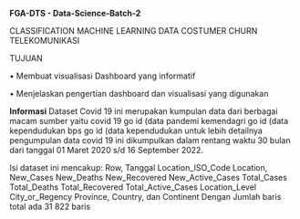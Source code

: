 **FGA-DTS - Data-Science-Batch-2**

CLASSIFICATION MACHINE LEARNING DATA COSTUMER CHURN TELEKOMUNIKASI

TUJUAN

• Membuat visualisasi Dashboard yang informatif


• Menjelaskan pengertian dashboard dan visualisasi yang digunakan


**Informasi**
Dataset Covid 19 ini merupakan kumpulan data dari berbagai macam sumber yaitu covid 19 go id (data pandemi kemendagri go id (data kependudukan bps go id (data kependudukan untuk lebih detailnya pengumpulan data covid 19 ini dikumpulkan dalam rentang waktu 30 bulan dari tanggal 01 Maret 2020 s/d 16 September 2022. 


Isi dataset ini mencakup: Row, Tanggal Location_ISO_Code Location, New_Cases New_Deaths New_Recovered New_Active_Cases Total_Cases Total_Deaths Total_Recovered Total_Active_Cases Location_Level City_or_Regency Province, Country, dan Continent Dengan Jumlah baris total ada 31 822 baris
